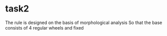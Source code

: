 # task2
The rule is designed on the basis of morphological analysis So that the base consists of 4 regular wheels and fixed
